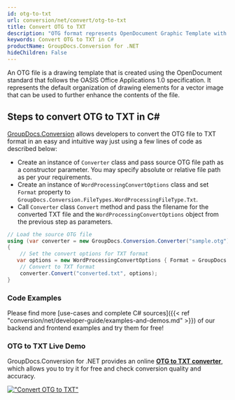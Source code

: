 ```yaml
---
id: otg-to-txt
url: conversion/net/convert/otg-to-txt
title: Convert OTG to TXT
description: "OTG format represents OpenDocument Graphic Template with .otg extension. Learn how to convert OTG to TXT file programmatically in C# language using GroupDocs.Conversion for .NET library."
keywords: Convert OTG to TXT in C#
productName: GroupDocs.Conversion for .NET
hideChildren: False
---
```


An OTG file is a drawing template that is created using the OpenDocument standard that follows the OASIS Office Applications 1.0 specification. It represents the default organization of drawing elements for a vector image that can be used to further enhance the contents of the file.

## Steps to convert OTG to TXT in C#

[GroupDocs.Conversion](https://products.groupdocs.com/conversion/net) allows developers to convert the OTG file to TXT format in an easy and intuitive way just using a few lines of code as described below:

* Create an instance of `Converter` class and pass source OTG file path as a constructor parameter. You may specify absolute or relative file path as per your requirements. 
* Create an instance of `WordProcessingConvertOptions` class and set `Format` property to `GroupDocs.Conversion.FileTypes.WordProcessingFileType.Txt`.
* Call `Converter` class `Convert` method and pass the filename for the converted TXT file and the `WordProcessingConvertOptions` object from the previous step as parameters.

```csharp
// Load the source OTG file
using (var converter = new GroupDocs.Conversion.Converter("sample.otg"))
{
    // Set the convert options for TXT format
   var options = new WordProcessingConvertOptions { Format = GroupDocs.Conversion.FileTypes.WordProcessingFileType.Txt };
    // Convert to TXT format
    converter.Convert("converted.txt", options);
}
```

### Code Examples

Please find more [use-cases and complete C# sources]({{< ref "conversion/net/developer-guide/examples-and-demos.md" >}}) of our backend and frontend examples and try them for free!

### OTG to TXT Live Demo

GroupDocs.Conversion for .NET provides an online [**OTG to TXT converter**](https://products.groupdocs.app/conversion/otg-to-txt), which allows you to try it for free and check conversion quality and accuracy.

[!["Convert OTG to TXT"](conversion/net/images/convert-to-txt/convert-otg-to-txt.png)](https://products.groupdocs.app/conversion/otg-to-txt)